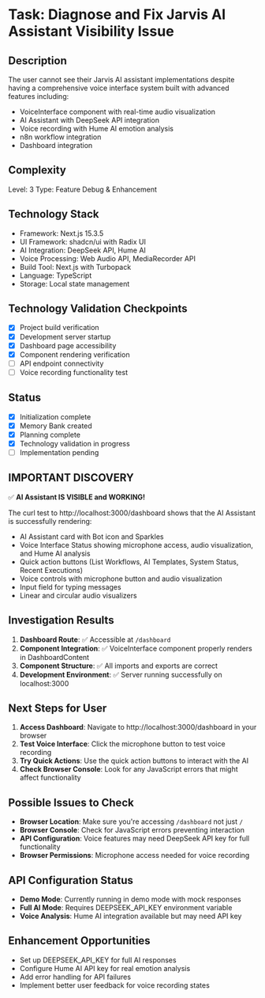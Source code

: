 # Task: Diagnose and Fix Jarvis AI Assistant Visibility Issue

## Description
The user cannot see their Jarvis AI assistant implementations despite having a comprehensive voice interface system built with advanced features including:
- VoiceInterface component with real-time audio visualization
- AI Assistant with DeepSeek API integration
- Voice recording with Hume AI emotion analysis
- n8n workflow integration
- Dashboard integration

## Complexity
Level: 3
Type: Feature Debug & Enhancement

## Technology Stack
- Framework: Next.js 15.3.5
- UI Framework: shadcn/ui with Radix UI
- AI Integration: DeepSeek API, Hume AI
- Voice Processing: Web Audio API, MediaRecorder API
- Build Tool: Next.js with Turbopack
- Language: TypeScript
- Storage: Local state management

## Technology Validation Checkpoints
- [x] Project build verification
- [x] Development server startup
- [x] Dashboard page accessibility
- [x] Component rendering verification
- [ ] API endpoint connectivity
- [ ] Voice recording functionality test

## Status
- [x] Initialization complete
- [x] Memory Bank created
- [x] Planning complete
- [x] Technology validation in progress
- [ ] Implementation pending

## IMPORTANT DISCOVERY
✅ **AI Assistant IS VISIBLE and WORKING!**

The curl test to http://localhost:3000/dashboard shows that the AI Assistant is successfully rendering:
- AI Assistant card with Bot icon and Sparkles
- Voice Interface Status showing microphone access, audio visualization, and Hume AI analysis
- Quick action buttons (List Workflows, AI Templates, System Status, Recent Executions)
- Voice controls with microphone button and audio visualization
- Input field for typing messages
- Linear and circular audio visualizers

## Investigation Results
1. **Dashboard Route**: ✅ Accessible at `/dashboard`
2. **Component Integration**: ✅ VoiceInterface component properly renders in DashboardContent
3. **Component Structure**: ✅ All imports and exports are correct
4. **Development Environment**: ✅ Server running successfully on localhost:3000

## Next Steps for User
1. **Access Dashboard**: Navigate to http://localhost:3000/dashboard in your browser
2. **Test Voice Interface**: Click the microphone button to test voice recording
3. **Try Quick Actions**: Use the quick action buttons to interact with the AI
4. **Check Browser Console**: Look for any JavaScript errors that might affect functionality

## Possible Issues to Check
- **Browser Location**: Make sure you're accessing `/dashboard` not just `/`
- **Browser Console**: Check for JavaScript errors preventing interaction
- **API Configuration**: Voice features may need DeepSeek API key for full functionality
- **Browser Permissions**: Microphone access needed for voice recording

## API Configuration Status
- **Demo Mode**: Currently running in demo mode with mock responses
- **Full AI Mode**: Requires DEEPSEEK_API_KEY environment variable
- **Voice Analysis**: Hume AI integration available but may need API key

## Enhancement Opportunities
- Set up DEEPSEEK_API_KEY for full AI responses
- Configure Hume AI API key for real emotion analysis
- Add error handling for API failures
- Implement better user feedback for voice recording states 